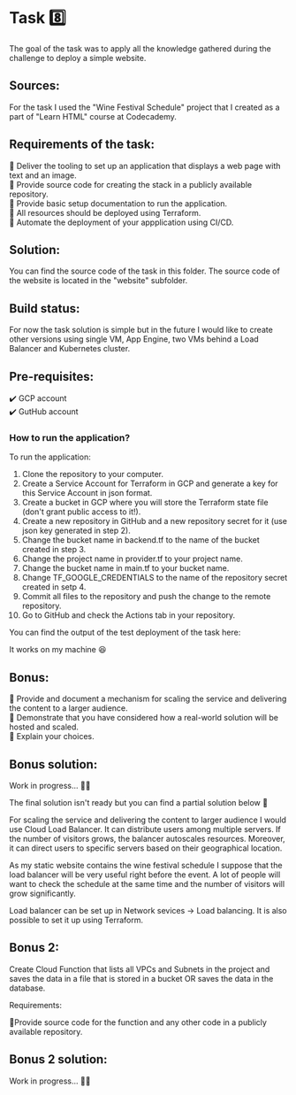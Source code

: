 # Task 8️⃣

The goal of the task was to apply all the knowledge gathered during the challenge to deploy a simple website.
 
## Sources:
 
For the task I used the "Wine Festival Schedule" project that I created as a part of "Learn HTML" course at Codecademy.
 
## Requirements of the task:
 
:small_orange_diamond: Deliver the tooling to set up an application that displays a web page with text and an image.</br>
:small_orange_diamond: Provide source code for creating the stack in a publicly available repository.</br>
:small_orange_diamond: Provide basic setup documentation to run the application.</br>
:small_orange_diamond: All resources should be deployed using Terraform.</br>
:small_orange_diamond: Automate the deployment of your appplication using CI/CD.
 
## Solution:
 
You can find the source code of the task in this folder. The source code of the website is located in the "website" subfolder.
 
## Build status:
 
For now the task solution is simple but in the future I would like to create other versions using single VM, App Engine, two VMs behind a Load Balancer and Kubernetes cluster.
 
## Pre-requisites:
 
:heavy_check_mark: GCP account</br>
:heavy_check_mark: GutHub account
 
### How to run the application?
 
To run the application:
1. Clone the repository to your computer.
2. Create a Service Account for Terraform in GCP and generate a key for this Service Account in json format.
3. Create a bucket in GCP where you will store the Terraform state file (don't grant public access to it!).
4. Create a new repository in GitHub and a new repository secret for it (use json key generated in step 2).
5. Change the bucket name in backend.tf to the name of the bucket created in step 3.
6. Change the project name in provider.tf to your project name.
7. Change the bucket name in main.tf to your bucket name.
8. Change TF_GOOGLE_CREDENTIALS to the name of the repository secret created in setp 4.
9. Commit all files to the repository and push the change to the remote repository.
10. Go to GitHub and check the Actions tab in your repository.
 
You can find the output of the test deployment of the task here: <link>
 
It works on my machine :satisfied:
 
## Bonus:
 
:small_blue_diamond: Provide and document a mechanism for scaling the service and delivering the content to a larger audience.</br>
:small_blue_diamond: Demonstrate that you have considered how a real-world solution will be hosted and scaled.</br>
:small_blue_diamond: Explain your choices.
 
## Bonus solution:
 
Work in progress... :woman_technologist:
 
The final solution isn't ready but you can find a partial solution below 🚧
 
For scaling the service and delivering the content to larger audience I would use Cloud Load Balancer. It can distribute users among multiple servers. If the number of visitors grows, the balancer autoscales resources. Moreover, it can direct users to specific servers based on their geographical location.
 
As my static website contains the wine festival schedule I suppose that the load balancer will be very useful right before the event. A lot of people will want to check the schedule at the same time and the number of visitors will grow significantly.
 
Load balancer can be set up in Network sevices -> Load balancing. It is also possible to set it up using Terraform.
 
## Bonus 2:
 
Create Cloud Function that lists all VPCs and Subnets in the project and saves the data in a file that is stored in a bucket OR saves the data in the database.
 
Requirements:
 
:small_orange_diamond:Provide source code for the function and any other code in a publicly available repository.
 
## Bonus 2 solution:
 
Work in progress... :woman_technologist:
